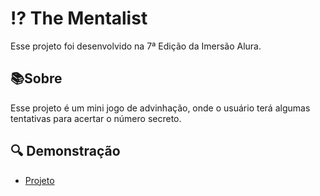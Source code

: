 # ⁉️ The Mentalist

Esse projeto foi desenvolvido na 7ª Edição da Imersão Alura.

##  📚Sobre
Esse projeto é um mini jogo de advinhação, onde o usuário terá algumas tentativas para acertar o número secreto.
## 🔍 Demonstração

- [Projeto](https://codepen.io/keviinlucs/pen/xxMPWWw)

